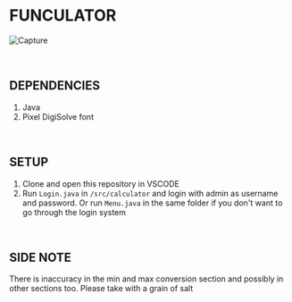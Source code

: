 # FUNCULATOR
![Capture](https://github.com/shadowisf/PixelCalculator/assets/97739695/f1be0274-e259-498c-a1fc-04e66e70832f)

&emsp;

## DEPENDENCIES
1. Java
2. Pixel DigiSolve font

&emsp;

## SETUP
1. Clone and open this repository in VSCODE
2. Run `Login.java` in `/src/calculator` and login with admin as username and password. Or run `Menu.java` in the same folder if you don't want to go through the login system

&emsp;

## SIDE NOTE
There is inaccuracy in the min and max conversion section and possibly in other sections too. Please take with a grain of salt
